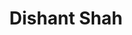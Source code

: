 ---
title: Dishant Shah
headshot: images/uploads/Dishant_Shah.jpg
role: Outreach
year: Product Design
major: Senior
webpage: https://dishant-ux.com
---